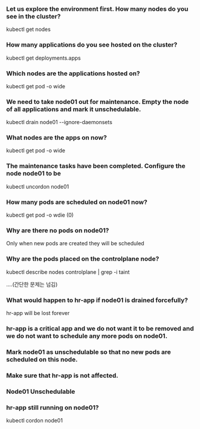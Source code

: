 ### Let us explore the environment first. How many nodes do you see in the cluster?
kubectl get nodes

### How many applications do you see hosted on the cluster?
kubectl get deployments.apps


### Which nodes are the applications hosted on?
kubectl get pod -o wide

### We need to take node01 out for maintenance. Empty the node of all applications and mark it unschedulable.
kubectl drain node01 --ignore-daemonsets 

### What nodes are the apps on now?
kubectl get pod -o wide

### The maintenance tasks have been completed. Configure the node node01 to be
kubectl uncordon node01

### How many pods are scheduled on node01 now?
kubectl get pod -o wdie
(0)

### Why are there no pods on node01?
Only when new pods are created they will be scheduled

### Why are the pods placed on the controlplane node?
kubectl describe nodes controlplane | grep -i taint

....(간단한 문제는 넘김)

### What would happen to hr-app if node01 is drained forcefully?
hr-app will be lost forever


### hr-app is a critical app and we do not want it to be removed and we do not want to schedule any more pods on node01.
### Mark node01 as unschedulable so that no new pods are scheduled on this node.
### Make sure that hr-app is not affected.
### Node01 Unschedulable
### hr-app still running on node01?
kubectl cordon node01 